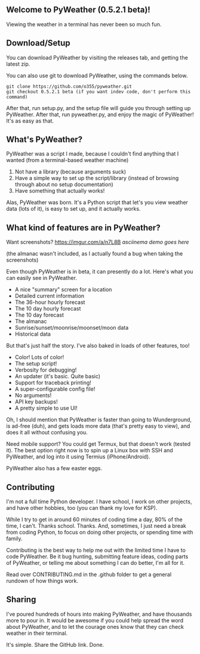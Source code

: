 ## Welcome to PyWeather (0.5.2.1 beta)!
Viewing the weather in a terminal has never been so much fun.

## Download/Setup
You can download PyWeather by visiting the releases tab, and getting the latest zip.

You can also use git to download PyWeather, using the commands below.

```
git clone https://github.com/o355/pyweather.git
git checkout 0.5.2.1 beta (if you want indev code, don't perform this command)
```
After that, run setup.py, and the setup file will guide you through setting up PyWeather. After that, run pyweather.py, and enjoy the magic of PyWeather! It's as easy as that.

## What's PyWeather?
PyWeather was a script I made, because I couldn't find anything that I wanted (from a terminal-based weather machine)

1. Not have a library (because arguments suck)
2. Have a simple way to set up the script/library (instead of browsing through about no setup documentation)
3. Have something that actually works!

Alas, PyWeather was born. It's a Python script that let's you view weather data (lots of it), is easy to set up, and it actually works.

## What kind of features are in PyWeather?
Want screenshots? https://imgur.com/a/n7L8B
*asciinema demo goes here*

(the almanac wasn't included, as I actually found a bug when taking the screenshots)

Even though PyWeather is in beta, it can presently do a lot. Here's what you can easily see in PyWeather.
* A nice "summary" screen for a location
* Detailed current information
* The 36-hour hourly forecast
* The 10 day hourly forecast
* The 10 day forecast
* The almanac
* Sunrise/sunset/moonrise/moonset/moon data
* Historical data

But that's just half the story. I've also baked in loads of other features, too!
* Color! Lots of color!
* The setup script!
* Verbosity for debugging!
* An updater (it's basic. Quite basic)
* Support for traceback printing!
* A super-configurable config file!
* No arguments!
* API key backups!
* A pretty simple to use UI!

Oh, I should mention that PyWeather is faster than going to Wunderground, is ad-free (duh), and gets loads more data (that's pretty easy to view), and does it all without confusing you.

Need mobile support? You could get Termux, but that doesn't work (tested it). The best option right now is to spin up a Linux box with SSH and PyWeather, and log into it using Termius (iPhone/Android).

PyWeather also has a few easter eggs.

## Contributing
I'm not a full time Python developer. I have school, I work on other projects, and have other hobbies, too (you can thank my love for KSP).

While I try to get in around 60 minutes of coding time a day, 80% of the time, I can't. Thanks school. Thanks. And, sometimes, I just need a break from coding Python, to focus on doing other projects, or spending time with family.

Contributing is the best way to help me out with the limited time I have to code PyWeather. Be it bug hunting, submitting feature ideas, coding parts of PyWeather, or telling me about something I can do better, I'm all for it.

Read over CONTRIBUTING.md in the .github folder to get a general rundown of how things work.

## Sharing
I've poured hundreds of hours into making PyWeather, and have thousands more to pour in. It would be awesome if you could help spread the word about PyWeather, and to let the courage ones know that they can check weather in their terminal.

It's simple. Share the GitHub link. Done.
